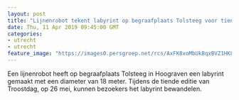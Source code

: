 ```yaml
---
layout: post
title: "Lijnenrobot tekent labyrint op begraafplaats Tolsteeg voor tiende editie Troostdag"
date: Thu, 11 Apr 2019 09:45:00 GMT
categories: 
- utrecht 
- utrecht 
feature_image: "https://images0.persgroep.net/rcs/AxFK8xoMbUkBqxBVZ1HK85zXJ50/diocontent/145238377/_fitwidth/400/?appId=21791a8992982cd8da851550a453bd7f&quality=0.7"
---
```


Een lijnenrobot heeft op begraafplaats Tolsteeg in Hoograven een labyrint gemaakt met een diameter van 18 meter. Tijdens de tiende editie van Troostdag, op 26 mei, kunnen bezoekers het labyrint bewandelen.
